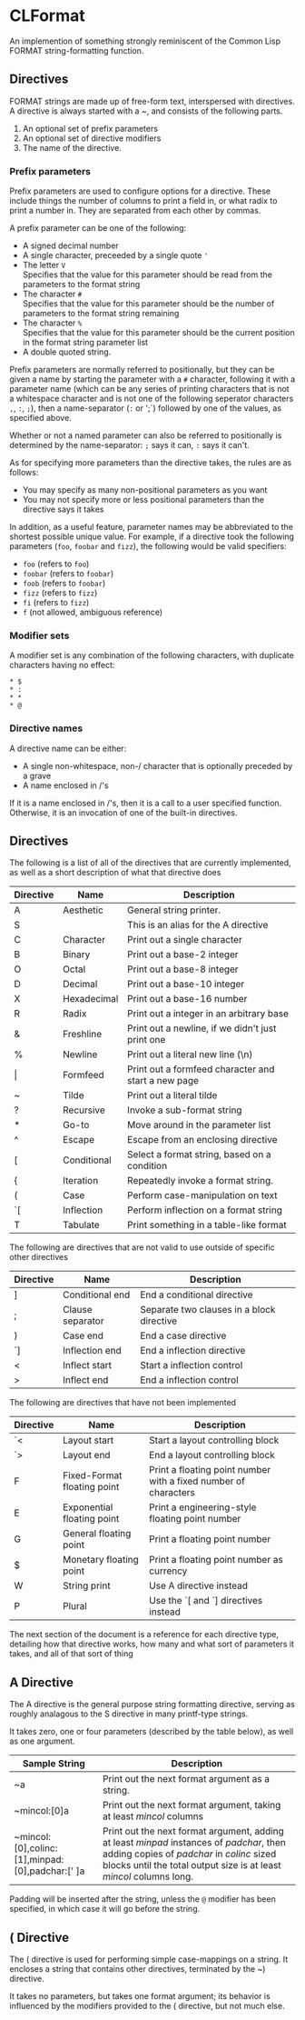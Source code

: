 CLFormat
========

An implemention of something strongly reminiscent of the Common Lisp FORMAT
string-formatting function.

Directives
----------

FORMAT strings are made up of free-form text, interspersed with directives. A
directive is always started with a ~, and consists of the following parts.
1. An optional set of prefix parameters
2. An optional set of directive modifiers
3. The name of the directive.

### Prefix parameters
Prefix parameters are used to configure options for a directive. These include
things the number of columns to print a field in, or what radix to print a
number in. They are separated from each other by commas.

A prefix parameter can be one of the following:
* A signed decimal number
* A single character, preceeded by a single quote `'`
* The letter `V`\
    Specifies that the value for this parameter should be read from the
	parameters to the format string
* The character `#`\
    Specifies that the value for this parameter should be the number of
	parameters to the format string remaining
* The character `%`\
    Specifies that the value for this parameter should be the current position
	in the format string parameter list
* A double quoted string.

Prefix parameters are normally referred to positionally, but they can be given a
name by starting the parameter with a `#` character, following it with a
parameter name (which can be any series of printing characters that is not a
whitespace character and is not one of the following seperator characters `,`,
`:`, `;`), then a name-separator (`:` or ';`) followed by one of the values, as
specified above.

Whether or not a named parameter can also be referred to positionally is
determined by the name-separator: `;` says it can, `:` says it can't.

As for specifying more parameters than the directive takes, the rules are as
follows:
* You may specify as many non-positional parameters as you want
* You may not specify more or less positional parameters than the directive says
  it takes

In addition, as a useful feature, parameter names may be abbreviated to the
shortest possible unique value. For example, if a directive took the following
parameters (`foo`, `foobar` and `fizz`), the following would be valid specifiers:
* `foo` (refers to `foo`)
* `foobar` (refers to `foobar`)
* `foob` (refers to `foobar`)
* `fizz` (refers to `fizz`)
* `fi` (refers to `fizz`)
* `f` (not allowed, ambiguous reference)
### Modifier sets
A modifier set is any combination of the following characters, with duplicate
characters having no effect: 
```
* $
* :
* *
* @
```

### Directive names
A directive name can be either:
* A single non-whitespace, non-/ character that is optionally preceded by a
  grave
* A name enclosed in /'s

If it is a name enclosed in /'s, then it is a call to a user specified function.
Otherwise, it is an invocation of one of the built-in directives.

## Directives
The following is a list of all of the directives that are currently
implemented, as well as a short description of what that directive does

| Directive | Name | Description|
|-----------|------|------------|
| A   | Aesthetic   | General string printer. |
| S   |             | This is an alias for the A directive |
| C   | Character   | Print out a single character |
| B   | Binary      | Print out a base-2 integer |
| O   | Octal       | Print out a base-8 integer |
| D   | Decimal     | Print out a base-10 integer |
| X   | Hexadecimal | Print out a base-16 number |
| R   | Radix       | Print out a integer in an arbitrary base |
| &   | Freshline   | Print out a newline, if we didn't just print one |
| %   | Newline     | Print out a literal new line (\n) |
| \|  | Formfeed    | Print out a formfeed character and start a new page |
| ~   | Tilde       | Print out a literal tilde |
| ?   | Recursive   | Invoke a sub-format string |
| *   | Go-to       | Move around in the parameter list |
| ^   | Escape      | Escape from an enclosing directive |
| [   | Conditional | Select a format string, based on a condition |
| {   | Iteration   | Repeatedly invoke a format string. |
| (   | Case        | Perform case-manipulation on text |
| \`[ | Inflection  | Perform inflection on a format string |
| T   | Tabulate    | Print something in a table-like format |

The following are directives that are not valid to use outside of specific other
directives

| Directive | Name | Description|
|-----------|------|------------|
| ]   | Conditional end | End a conditional directive
| ;   | Clause separator | Separate two clauses in a block directive
| )   | Case end | End a case directive
| \`] | Inflection end | End a inflection directive
| <   | Inflect start | Start a inflection control |
| >   | Inflect end | End a inflection control |

The following are directives that have not been implemented

| Directive | Name | Description|
|-----------|------|------------|
| \`< | Layout start | Start a layout controlling block |
| \`> | Layout end | End a layout controlling block |
| F   | Fixed-Format floating point | Print a floating point number with a fixed number of characters|
| E   | Exponential floating point | Print a engineering-style floating point number |
| G   | General floating point | Print a floating point number |
| $   | Monetary floating point | Print a floating point number as currency |
| W   | String print | Use A directive instead 
| P   | Plural | Use the \`[ and \`] directives instead

The next section of the document is a reference for each directive type,
detailing how that directive works, how many and what sort of parameters it
takes, and all of that sort of thing

## A Directive
The A directive is the general purpose string formatting directive, serving as
roughly analagous to the S directive in many printf-type strings.

It takes zero, one or four parameters (described by the table below), as well as one argument.

| Sample String | Description |
|---------------|-------------|
| ~a | Print out the next format argument as a string. |
| ~mincol:[0]a | Print out the next format argument, taking at least *mincol* columns | 
| ~mincol:[0],colinc:[1],minpad:[0],padchar:[' ]a | Print out the next format argument, adding at least *minpad* instances of *padchar*, then adding copies of *padchar* in *colinc* sized blocks until the total output size is at least *mincol* columns long. |

Padding will be inserted after the string, unless the `@` modifier has
been specified, in which case it will go before the string.

## ( Directive
The ( directive is used for performing simple case-mappings on a string. It
encloses a string that contains other directives, terminated by the ~)
directive.

It takes no parameters, but takes one format argument; its behavior is
influenced by the modifiers provided to the ( directive, but not much else.
